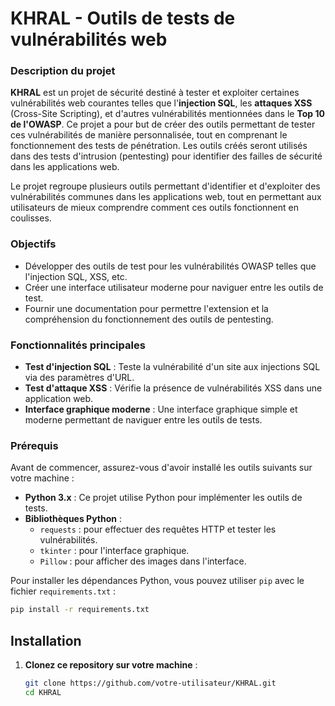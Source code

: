 # KHRAL - Outils de tests de vulnérabilités web

### Description du projet

**KHRAL** est un projet de sécurité destiné à tester et exploiter certaines vulnérabilités web courantes telles que l'**injection SQL**, les **attaques XSS** (Cross-Site Scripting), et d'autres vulnérabilités mentionnées dans le **Top 10 de l'OWASP**. Ce projet a pour but de créer des outils permettant de tester ces vulnérabilités de manière personnalisée, tout en comprenant le fonctionnement des tests de pénétration. Les outils créés seront utilisés dans des tests d'intrusion (pentesting) pour identifier des failles de sécurité dans les applications web.

Le projet regroupe plusieurs outils permettant d'identifier et d'exploiter des vulnérabilités communes dans les applications web, tout en permettant aux utilisateurs de mieux comprendre comment ces outils fonctionnent en coulisses.

### Objectifs

- Développer des outils de test pour les vulnérabilités OWASP telles que l'injection SQL, XSS, etc.
- Créer une interface utilisateur moderne pour naviguer entre les outils de test.
- Fournir une documentation pour permettre l'extension et la compréhension du fonctionnement des outils de pentesting.

### Fonctionnalités principales

- **Test d'injection SQL** : Teste la vulnérabilité d'un site aux injections SQL via des paramètres d'URL.
- **Test d'attaque XSS** : Vérifie la présence de vulnérabilités XSS dans une application web.
- **Interface graphique moderne** : Une interface graphique simple et moderne permettant de naviguer entre les outils de tests.

### Prérequis

Avant de commencer, assurez-vous d'avoir installé les outils suivants sur votre machine :

- **Python 3.x** : Ce projet utilise Python pour implémenter les outils de tests.
- **Bibliothèques Python** :
  - `requests` : pour effectuer des requêtes HTTP et tester les vulnérabilités.
  - `tkinter` : pour l'interface graphique.
  - `Pillow` : pour afficher des images dans l'interface.

Pour installer les dépendances Python, vous pouvez utiliser `pip` avec le fichier `requirements.txt` :

```bash
pip install -r requirements.txt
```
## Installation

1. **Clonez ce repository sur votre machine** :

   ```bash
   git clone https://github.com/votre-utilisateur/KHRAL.git
   cd KHRAL
  ```
